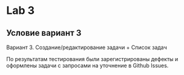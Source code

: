 # Lab 3

## Условие вариант 3

Вариант 3. Создание/редактирование задачи + Список задач

По результатам тестирования были зарегистрированы дефекты и оформлены задачи с запросами на уточнение в Github Issues.